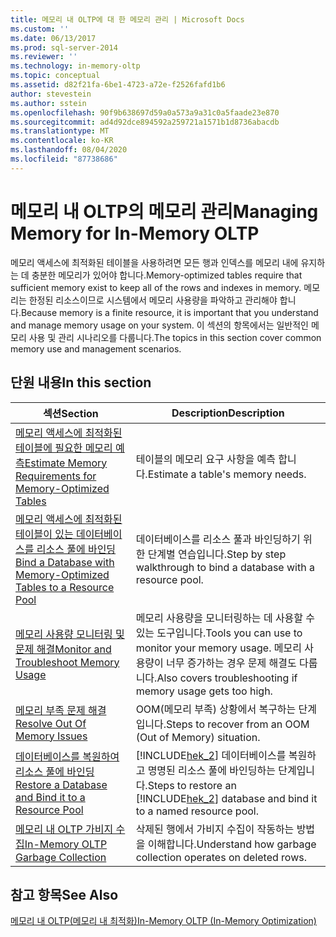 ```yaml
---
title: 메모리 내 OLTP에 대 한 메모리 관리 | Microsoft Docs
ms.custom: ''
ms.date: 06/13/2017
ms.prod: sql-server-2014
ms.reviewer: ''
ms.technology: in-memory-oltp
ms.topic: conceptual
ms.assetid: d82f21fa-6be1-4723-a72e-f2526fafd1b6
author: stevestein
ms.author: sstein
ms.openlocfilehash: 90f9b638697d59a0a573a9a31c0a5faade23e870
ms.sourcegitcommit: ad4d92dce894592a259721a1571b1d8736abacdb
ms.translationtype: MT
ms.contentlocale: ko-KR
ms.lasthandoff: 08/04/2020
ms.locfileid: "87738686"
---
```

# <a name="managing-memory-for-in-memory-oltp"></a><span data-ttu-id="911ce-102">메모리 내 OLTP의 메모리 관리</span><span class="sxs-lookup"><span data-stu-id="911ce-102">Managing Memory for In-Memory OLTP</span></span>
  <span data-ttu-id="911ce-103">메모리 액세스에 최적화된 테이블을 사용하려면 모든 행과 인덱스를 메모리 내에 유지하는 데 충분한 메모리가 있어야 합니다.</span><span class="sxs-lookup"><span data-stu-id="911ce-103">Memory-optimized tables require that sufficient memory exist to keep all of the rows and indexes in memory.</span></span> <span data-ttu-id="911ce-104">메모리는 한정된 리소스이므로 시스템에서 메모리 사용량을 파악하고 관리해야 합니다.</span><span class="sxs-lookup"><span data-stu-id="911ce-104">Because memory is a finite resource, it is important that you understand and manage memory usage on your system.</span></span> <span data-ttu-id="911ce-105">이 섹션의 항목에서는 일반적인 메모리 사용 및 관리 시나리오를 다룹니다.</span><span class="sxs-lookup"><span data-stu-id="911ce-105">The topics in this section cover common memory use and management scenarios.</span></span>  
  
## <a name="in-this-section"></a><span data-ttu-id="911ce-106">단원 내용</span><span class="sxs-lookup"><span data-stu-id="911ce-106">In this section</span></span>  
  
|<span data-ttu-id="911ce-107">섹션</span><span class="sxs-lookup"><span data-stu-id="911ce-107">Section</span></span>|<span data-ttu-id="911ce-108">Description</span><span class="sxs-lookup"><span data-stu-id="911ce-108">Description</span></span>|  
|-------------|-----------------|  
|[<span data-ttu-id="911ce-109">메모리 액세스에 최적화된 테이블에 필요한 메모리 예측</span><span class="sxs-lookup"><span data-stu-id="911ce-109">Estimate Memory Requirements for Memory-Optimized Tables</span></span>](../relational-databases/in-memory-oltp/memory-optimized-tables.md)|<span data-ttu-id="911ce-110">테이블의 메모리 요구 사항을 예측 합니다.</span><span class="sxs-lookup"><span data-stu-id="911ce-110">Estimate a table's memory needs.</span></span>|  
|[<span data-ttu-id="911ce-111">메모리 액세스에 최적화된 테이블이 있는 데이터베이스를 리소스 풀에 바인딩</span><span class="sxs-lookup"><span data-stu-id="911ce-111">Bind a Database with Memory-Optimized Tables to a Resource Pool</span></span>](../relational-databases/in-memory-oltp/bind-a-database-with-memory-optimized-tables-to-a-resource-pool.md)|<span data-ttu-id="911ce-112">데이터베이스를 리소스 풀과 바인딩하기 위한 단계별 연습입니다.</span><span class="sxs-lookup"><span data-stu-id="911ce-112">Step by step walkthrough to bind a database with a resource pool.</span></span>|  
|[<span data-ttu-id="911ce-113">메모리 사용량 모니터링 및 문제 해결</span><span class="sxs-lookup"><span data-stu-id="911ce-113">Monitor and Troubleshoot Memory Usage</span></span>](../relational-databases/in-memory-oltp/monitor-and-troubleshoot-memory-usage.md)|<span data-ttu-id="911ce-114">메모리 사용량을 모니터링하는 데 사용할 수 있는 도구입니다.</span><span class="sxs-lookup"><span data-stu-id="911ce-114">Tools you can use to monitor your memory usage.</span></span> <span data-ttu-id="911ce-115">메모리 사용량이 너무 증가하는 경우 문제 해결도 다룹니다.</span><span class="sxs-lookup"><span data-stu-id="911ce-115">Also covers troubleshooting if memory usage gets too high.</span></span>|  
|[<span data-ttu-id="911ce-116">메모리 부족 문제 해결</span><span class="sxs-lookup"><span data-stu-id="911ce-116">Resolve Out Of Memory Issues</span></span>](../relational-databases/in-memory-oltp/resolve-out-of-memory-issues.md)|<span data-ttu-id="911ce-117">OOM(메모리 부족) 상황에서 복구하는 단계입니다.</span><span class="sxs-lookup"><span data-stu-id="911ce-117">Steps to recover from an OOM (Out of Memory) situation.</span></span>|  
|[<span data-ttu-id="911ce-118">데이터베이스를 복원하여 리소스 풀에 바인딩</span><span class="sxs-lookup"><span data-stu-id="911ce-118">Restore a Database and Bind it to a Resource Pool</span></span>](../relational-databases/in-memory-oltp/restore-a-database-and-bind-it-to-a-resource-pool.md)|<span data-ttu-id="911ce-119">[!INCLUDE[hek_2](../includes/hek-2-md.md)] 데이터베이스를 복원하고 명명된 리소스 풀에 바인딩하는 단계입니다.</span><span class="sxs-lookup"><span data-stu-id="911ce-119">Steps to restore an [!INCLUDE[hek_2](../includes/hek-2-md.md)] database and bind it to a named resource pool.</span></span>|  
|[<span data-ttu-id="911ce-120">메모리 내 OLTP 가비지 수집</span><span class="sxs-lookup"><span data-stu-id="911ce-120">In-Memory OLTP Garbage Collection</span></span>](../relational-databases/in-memory-oltp/in-memory-oltp-garbage-collection.md)|<span data-ttu-id="911ce-121">삭제된 행에서 가비지 수집이 작동하는 방법을 이해합니다.</span><span class="sxs-lookup"><span data-stu-id="911ce-121">Understand how garbage collection operates on deleted rows.</span></span>|  
  
## <a name="see-also"></a><span data-ttu-id="911ce-122">참고 항목</span><span class="sxs-lookup"><span data-stu-id="911ce-122">See Also</span></span>  
 [<span data-ttu-id="911ce-123">메모리 내 OLTP&#40;메모리 내 최적화&#41;</span><span class="sxs-lookup"><span data-stu-id="911ce-123">In-Memory OLTP &#40;In-Memory Optimization&#41;</span></span>](../relational-databases/in-memory-oltp/in-memory-oltp-in-memory-optimization.md)  
  
  
